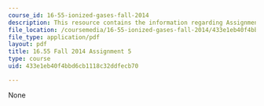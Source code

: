 ```yaml
---
course_id: 16-55-ionized-gases-fall-2014
description: This resource contains the information regarding Assignment 5.
file_location: /coursemedia/16-55-ionized-gases-fall-2014/433e1eb40f4bbd6cb1118c32ddfecb70_MIT16_55F14_Assignment5.pdf
file_type: application/pdf
layout: pdf
title: 16.55 Fall 2014 Assignment 5
type: course
uid: 433e1eb40f4bbd6cb1118c32ddfecb70

---
```

None